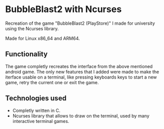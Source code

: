 # BubbleBlast2 with Ncurses
Recreation of the game "BubbleBlast2 (PlayStore)" I made for university using the Ncurses library. 

Made for Linux x86_64 and ARM64.

## Functionality
The game completly recreates the interface from the above mentioned android game. The only new features that I added were made to make the iterface usable on a terminal, like pressing keyboards keys to start a new game, retry the current one or exit the game.

## Technologies used
- Completly written in C.
- Ncurses library that allows to draw on the terminal, used by many interactive terminal games.
